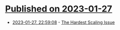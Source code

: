 # [Published on 2023-01-27](index.md)

* [2023-01-27, 22:59:08](https://news.ycombinator.com/item?id=34552984) - [The Hardest Scaling Issue](https://blog.codeberg.org/the-hardest-scaling-issue.html)
